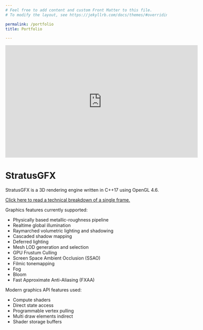 ```yaml
---
# Feel free to add content and custom Front Matter to this file.
# To modify the layout, see https://jekyllrb.com/docs/themes/#overriding-theme-defaults

permalink: /portfolio
title: Portfolio

---
```


<iframe width="600" height="350" src="https://www.youtube.com/embed/s5aIsgzwNPE" frameborder="0" allow="autoplay; encrypted-media" allowfullscreen></iframe>

# StratusGFX

StratusGFX is a 3D rendering engine written in C++17 using OpenGL 4.6.

[Click here to read a technical breakdown of a single frame.](/rendering/stratusgfx/frame_analysis)

Graphics features currently supported:
* Physically based metallic-roughness pipeline
* Realtime global illumination
* Raymarched volumetric lighting and shadowing
* Cascaded shadow mapping
* Deferred lighting
* Mesh LOD generation and selection
* GPU Frustum Culling
* Screen Space Ambient Occlusion (SSAO)
* Filmic tonemapping
* Fog
* Bloom
* Fast Approximate Anti-Aliasing (FXAA)

Modern graphics API features used:
* Compute shaders
* Direct state access
* Programmable vertex pulling
* Multi draw elements indirect
* Shader storage buffers
